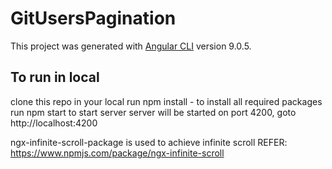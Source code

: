 # GitUsersPagination

This project was generated with [Angular CLI](https://github.com/angular/angular-cli) version 9.0.5.

## To run in local

clone this repo in your local
run npm install - to install all required packages
run npm start to start server
server will be started on port 4200, goto http://localhost:4200

ngx-infinite-scroll-package is used to achieve infinite scroll
REFER: https://www.npmjs.com/package/ngx-infinite-scroll